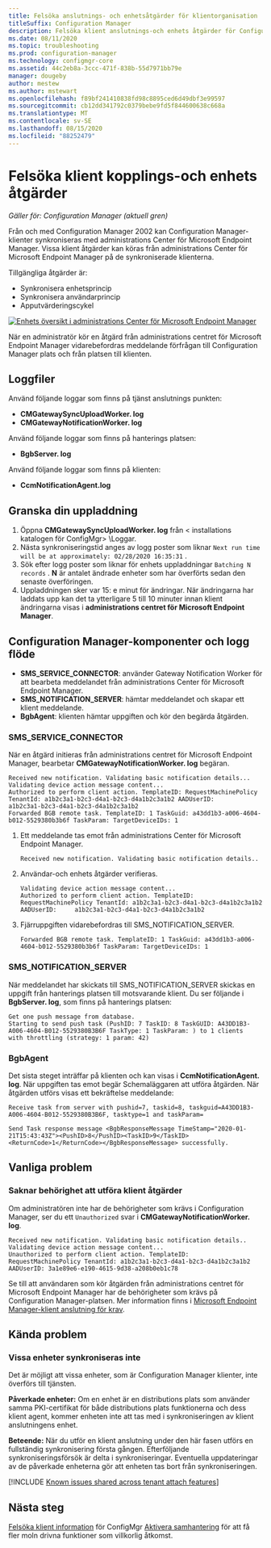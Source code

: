 ```yaml
---
title: Felsöka anslutnings- och enhetsåtgärder för klientorganisation
titleSuffix: Configuration Manager
description: Felsöka klient anslutnings-och enhets åtgärder för Configuration Manager
ms.date: 08/11/2020
ms.topic: troubleshooting
ms.prod: configuration-manager
ms.technology: configmgr-core
ms.assetid: 44c2eb8a-3ccc-471f-838b-55d7971bb79e
manager: dougeby
author: mestew
ms.author: mstewart
ms.openlocfilehash: f89bf241410838fd98c8895ced6d49dbf3e99597
ms.sourcegitcommit: cb12dd341792c0379bebe9fd5f844600638c668a
ms.translationtype: MT
ms.contentlocale: sv-SE
ms.lasthandoff: 08/15/2020
ms.locfileid: "88252479"
---
```

# <a name="troubleshooting-tenant-attach-and-device-actions"></a>Felsöka klient kopplings-och enhets åtgärder

*Gäller för: Configuration Manager (aktuell gren)*

Från och med Configuration Manager 2002 kan Configuration Manager-klienter synkroniseras med administrations Center för Microsoft Endpoint Manager. Vissa klient åtgärder kan köras från administrations Center för Microsoft Endpoint Manager på de synkroniserade klienterna.

Tillgängliga åtgärder är:
- Synkronisera enhetsprincip
- Synkronisera användarprincip
- Apputvärderingscykel


[![Enhets översikt i administrations Center för Microsoft Endpoint Manager](./media/3555758-device-overview-actions.png)](./media/3555758-device-overview-actions.png#lightbox)
  
När en administratör kör en åtgärd från administrations centret för Microsoft Endpoint Manager vidarebefordras meddelande förfrågan till Configuration Manager plats och från platsen till klienten.

## <a name="log-files"></a>Loggfiler

Använd följande loggar som finns på tjänst anslutnings punkten:

- **CMGatewaySyncUploadWorker. log**
- **CMGatewayNotificationWorker. log**

Använd följande loggar som finns på hanterings platsen:

- **BgbServer. log**

Använd följande loggar som finns på klienten:

- **CcmNotificationAgent.log**

## <a name="review-your-upload"></a><a name="bkmk_review"></a> Granska din uppladdning

1. Öppna **CMGatewaySyncUploadWorker. log** från &lt; installations katalogen för ConfigMgr> \Loggar.
1. Nästa synkroniseringstid anges av logg poster som liknar `Next run time will be at approximately: 02/28/2020 16:35:31` .
1. Sök efter logg poster som liknar för enhets uppladdningar `Batching N records` . **N** är antalet ändrade enheter som har överförts sedan den senaste överföringen.
1. Uppladdningen sker var 15: e minut för ändringar. När ändringarna har laddats upp kan det ta ytterligare 5 till 10 minuter innan klient ändringarna visas i **administrations centret för Microsoft Endpoint Manager**.


## <a name="configuration-manager-components-and-log-flow"></a>Configuration Manager-komponenter och logg flöde

- **SMS_SERVICE_CONNECTOR**: använder Gateway Notification Worker för att bearbeta meddelandet från administrations Center för Microsoft Endpoint Manager.
- **SMS_NOTIFICATION_SERVER**: hämtar meddelandet och skapar ett klient meddelande.
- **BgbAgent**: klienten hämtar uppgiften och kör den begärda åtgärden.

### <a name="sms_service_connector"></a>SMS_SERVICE_CONNECTOR

När en åtgärd initieras från administrations centret för Microsoft Endpoint Manager, bearbetar **CMGatewayNotificationWorker. log** begäran.  

```text
Received new notification. Validating basic notification details...
Validating device action message content...
Authorized to perform client action. TemplateID: RequestMachinePolicy TenantId: a1b2c3a1-b2c3-d4a1-b2c3-d4a1b2c3a1b2 AADUserID:     a1b2c3a1-b2c3-d4a1-b2c3-d4a1b2c3a1b2
Forwarded BGB remote task. TemplateID: 1 TaskGuid: a43dd1b3-a006-4604-b012-5529380b3b6f TaskParam: TargetDeviceIDs: 1  
```
 
1. Ett meddelande tas emot från administrations Center för Microsoft Endpoint Manager.

   ```text
   Received new notification. Validating basic notification details..
   ```

1. Användar-och enhets åtgärder verifieras.

   ```text
   Validating device action message content... 
   Authorized to perform client action. TemplateID: RequestMachinePolicy TenantId: a1b2c3a1-b2c3-d4a1-b2c3-d4a1b2c3a1b2 AADUserID:     a1b2c3a1-b2c3-d4a1-b2c3-d4a1b2c3a1b2
   ```

1. Fjärruppgiften vidarebefordras till SMS_NOTIFICATION_SERVER.

    ```text
   Forwarded BGB remote task. TemplateID: 1 TaskGuid: a43dd1b3-a006-4604-b012-5529380b3b6f TaskParam: TargetDeviceIDs: 1  
    ```


### <a name="sms_notification_server"></a>SMS_NOTIFICATION_SERVER

När meddelandet har skickats till SMS_NOTIFICATION_SERVER skickas en uppgift från hanterings platsen till motsvarande klient. Du ser följande i **BgbServer. log**, som finns på hanterings platsen:

```text
Get one push message from database.
Starting to send push task (PushID: 7 TaskID: 8 TaskGUID: A43DD1B3-A006-4604-B012-5529380B3B6F TaskType: 1 TaskParam: ) to 1 clients  with throttling (strategy: 1 param: 42)
```

### <a name="bgbagent"></a>BgbAgent

Det sista steget inträffar på klienten och kan visas i **CcmNotificationAgent. log**. När uppgiften tas emot begär Schemaläggaren att utföra åtgärden. När åtgärden utförs visas ett bekräftelse meddelande:

```text
Receive task from server with pushid=7, taskid=8, taskguid=A43DD1B3-A006-4604-B012-5529380B3B6F, tasktype=1 and taskParam=

Send Task response message <BgbResponseMessage TimeStamp="2020-01-21T15:43:43Z"><PushID>8</PushID><TaskID>9</TaskID><ReturnCode>1</ReturnCode></BgbResponseMessage> successfully.
```

## <a name="common-issues"></a>Vanliga problem

### <a name="unauthorized-to-perform-client-action"></a><a name="bkmk_noauth"></a> Saknar behörighet att utföra klient åtgärder

Om administratören inte har de behörigheter som krävs i Configuration Manager, ser du ett `Unauthorized` svar i **CMGatewayNotificationWorker. log**.

```text
Received new notification. Validating basic notification details..
Validating device action message content...
Unauthorized to perform client action. TemplateID: RequestMachinePolicy TenantId: a1b2c3a1-b2c3-d4a1-b2c3-d4a1b2c3a1b2 AADUserID: 3a1e89e6-e190-4615-9d38-a208b0eb1c78
```  

Se till att användaren som kör åtgärden från administrations centret för Microsoft Endpoint Manager har de behörigheter som krävs på Configuration Manager-platsen. Mer information finns i [Microsoft Endpoint Manager-klient anslutning för krav](device-sync-actions.md#prerequisites).



## <a name="known-issues"></a>Kända problem

### <a name="specific-devices-dont-synchronize"></a>Vissa enheter synkroniseras inte

<!--7099564-->
Det är möjligt att vissa enheter, som är Configuration Manager klienter, inte överförs till tjänsten.

**Påverkade enheter:** Om en enhet är en distributions plats som använder samma PKI-certifikat för både distributions plats funktionerna och dess klient agent, kommer enheten inte att tas med i synkroniseringen av klient anslutningens enhet.

**Beteende:** När du utför en klient anslutning under den här fasen utförs en fullständig synkronisering första gången. Efterföljande synkroniseringsförsök är delta i synkroniseringar. Eventuella uppdateringar av de påverkade enheterna gör att enheten tas bort från synkroniseringen.

[!INCLUDE [Known issues shared across tenant attach features](includes/known-issues-shared.md)]

## <a name="next-steps"></a>Nästa steg

[Felsöka klient information](troubleshoot-client-details.md) 
 för ConfigMgr [Aktivera samhantering](../comanage/overview.md) för att få fler moln drivna funktioner som villkorlig åtkomst.
